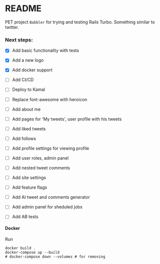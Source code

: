 # README

PET project `Babbler` for trying and testing Rails Turbo.
Something similar to twitter.

### Next steps:
- [x] Add basic functionality with tests
- [x] Add a new logo
- [x] Add docker support
- [ ] Add CI/CD
- [ ] Deploy to Kamal
- [ ] Replace font-awesome with heroicon
- [ ] Add about me
- [ ] Add pages for 'My tweets', user profile with his tweets
- [ ] Add liked tweets
- [ ] Add follows
- [ ] Add profile settings for viewing profile
- [ ] Add user roles, admin panel
- [ ] Add nested tweet comments
- [ ] Add site settings
- [ ] Add feature flags
- [ ] Add AI tweet and comments generator
- [ ] Add admin panel for sheduled jobs
- [ ] Add AB tests


#### Docker
Run
```
docker build .
docker-compose up --build
# docker-compose down --volumes # for removing
```